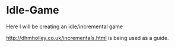 # Idle-Game
Here I will be creating an idle/incremental game 

http://dhmholley.co.uk/incrementals.html is being used as a guide.
